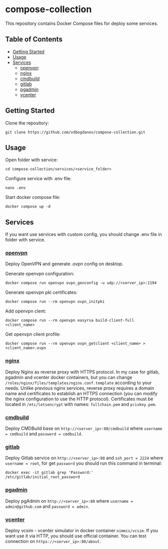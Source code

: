 # compose-collection

This repository contains Docker Compose files for deploy some services.

## Table of Contents

- [Getting Started](#getting-started)
- [Usage](#usage)
- [Services](#services)
	- [openvpn](#openvpn)
	- [nginx](#nginx)
	- [cmdbuild](#cmdbuild)
	- [gitlab](#gitlab)
	- [pgadmin](#pgadmin)
	- [vcenter](#vcenter)


## Getting Started

Clone the repository:

```
git clone https://github.com/vdbogdanov/compose-collection.git
```

## Usage

Open folder with service:

```
cd compose-collection/services/<service_folder>
```

Configure service with .env file:

```
nano .env
```

Start docker compose file:

```
docker compose up -d
``` 

## Services

If you want use services with custom config, you should change .env file in folder with service.

### [openvpn](services/openvpn/)

Deploy OpenVPN and generate .ovpn config on desktop.

Generate openvpn configuration:

```
docker compose run openvpn ovpn_genconfig -u udp://<server_ip>:1194
```

Generate openvpn pki certificates:

```
docker compose run --rm openvpn ovpn_initpki
```

Add openvpn clent:

```
docker compose run --rm openvpn easyrsa build-client-full <client_name>
```

Get openvpn client profile:

```
docker compose run --rm openvpn ovpn_getclient <client_name> > <client_name>.ovpn
```

### [nginx](services/nginx/)

Deploy Nginx as reverse proxy with HTTPS protocol. In my case for gitlab, pgadmin and vcenter docker containers, but you can change `/roles/nginx/files/templates/nginx.conf.template` according to your needs. Unlike previous nginx services, reverse proxy requires a domain name and certificates to establish an HTTPS connection (you can modify the nginx configuration to use the HTTP protocol). Certificates must be located in `/etc/letsencrypt` with names: `fullchain.pem` and `privkey.pem`.

### [cmdbuild](services/cmdbuild/)

Deploy CMDBuild base on `http://<server_ip>:80/cmdbuild` where `username = cmdbuild` and `password = cmdbuild`.

### [gitlab](services/gitlab/)

Deploy Gitlab service on `http://<server_ip>:80` and `ssh_port = 2224` where `username = root`, for get `password` you should run this command in terminal:

```
docker exec -it gitlab grep 'Password:' /etc/gitlab/initial_root_password
```

### [pgadmin](services/pgadmin/)

Deploy pgAdmin on `http://<server_ip>:80` where `username = admin@github.com` and `password = admin`.

### [vcenter]()

Deploy vcsim - vcenter simulator in docker container `nimmis/vcsim`. If you want use it via HTTP, you should use official container. You can test connection on `https://<server_ip>:80/about`.